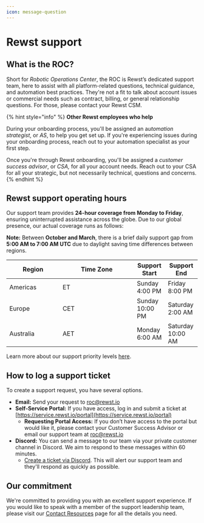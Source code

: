 ```yaml
---
icon: message-question
---
```


# Rewst support

## What is the ROC?

Short for _Robotic Operations Center_, the ROC is Rewst’s dedicated support team, here to assist with all platform-related questions, technical guidance, and automation best practices. They're not a fit to talk about account issues or commercial needs such as contract, billing, or general relationship questions. For those, please contact your Rewst CSM.

{% hint style="info" %}
**Other Rewst employees who help**

During your onboarding process, you'll be assigned an &#x61;_&#x75;tomation strategist_, or _AS_, to help you get set up. If you're experiencing issues during your onboarding process, reach out to your automation specialist as your first step.

Once you're through Rewst onboarding, you'll be assigned a _customer success advisor_, or _CSA,_ for all your account needs. Reach out to your CSA for all your strategic, but not necessarily technical, questions and concerns.
{% endhint %}

## Rewst support operating hours

Our support team provides **24-hour coverage from Monday to Friday**, ensuring uninterrupted assistance across the globe. Due to our global presence, our actual coverage runs as follows:

**Note:** Between **October and March**, there is a brief daily support gap from **5:00 AM to 7:00 AM UTC** due to daylight saving time differences between regions.

<table><thead><tr><th width="124.30078125">Region</th><th width="179.640625">Time Zone</th><th>Support Start </th><th>Support End </th></tr></thead><tbody><tr><td>Americas</td><td>ET</td><td>Sunday 4:00 PM</td><td>Friday 8:00 PM</td></tr><tr><td>Europe</td><td>CET</td><td>Sunday 10:00 PM</td><td>Saturday 2:00 AM</td></tr><tr><td>Australia</td><td>AET</td><td>Monday 6:00 AM</td><td>Saturday 10:00 AM</td></tr></tbody></table>

Learn more about our support priority levels [here](support-priorities.md).&#x20;

## How to log a support ticket

To create a support request, you have several options.

* **Email:** Send your request to [roc@rewst.io](mailto:roc@rewst.io)
* **Self-Service Portal:** If you have access, log in and submit a ticket at [https://service.rewst.io/portal](https://service.rewst.io/portal)
  * **Requesting Portal Access:** If you don’t have access to the portal but would like it, please contact your Customer Success Advisor or email our support team at [roc@rewst.io](mailto:roc@rewst.io)
* **Discord:** You can send a message to our team via your private customer channel in Discord. We aim to respond to these messages within 60 minutes.
  * [Create a ticket via Discord](create-a-ticket-via-discord.md). This will alert our support team and they'll respond as quickly as possible.

## Our commitment

We're committed to providing you with an excellent support experience. If you would like to speak with a member of the support leadership team, please visit our [Contact Resources](../../contact-resources.md) page for all the details you need.
